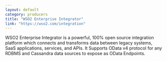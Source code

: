 ```yaml
---
layout: default
category: producers
title: "WSO2 Enterprise Integrator"
link: "https://wso2.com/integration"
---
```

WSO2 Enterprise Integrator is a powerful, 100% open source integration platform which connects and transforms data between legacy systems, SaaS applications, services, and APIs. It Supports OData v4 protocol for any RDBMS and Cassandra data sources to expose as OData Endpoints.
